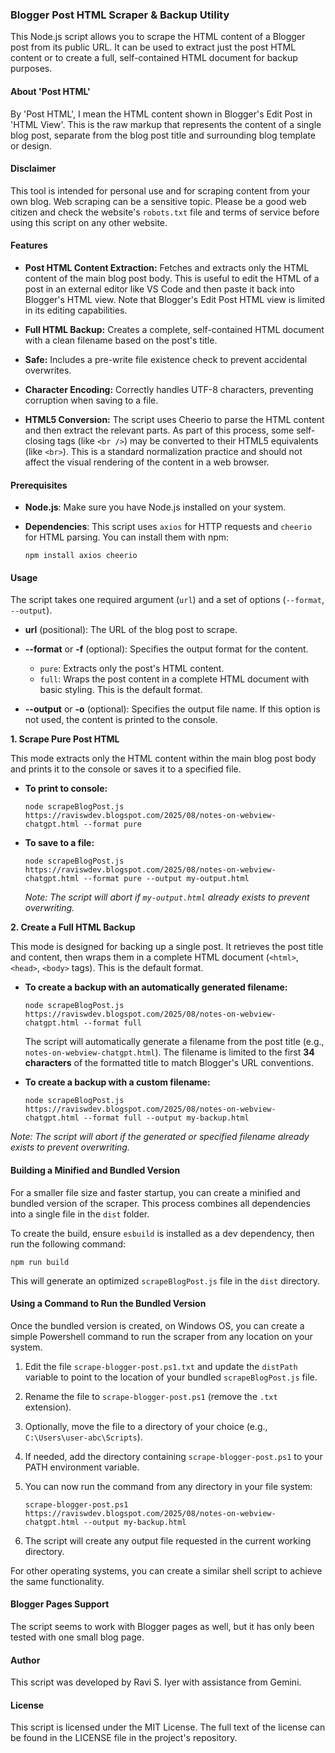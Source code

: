 ### Blogger Post HTML Scraper & Backup Utility

This Node.js script allows you to scrape the HTML content of a Blogger post from its public URL. It can be used to extract just the post HTML content or to create a full, self-contained HTML document for backup purposes.

#### About 'Post HTML'

By 'Post HTML', I mean the HTML content shown in Blogger's Edit Post in 'HTML View'. This is the raw markup that represents the content of a single blog post, separate from the blog post title and surrounding blog template or design.

#### Disclaimer

This tool is intended for personal use and for scraping content from your own blog. Web scraping can be a sensitive topic. Please be a good web citizen and check the website's `robots.txt` file and terms of service before using this script on any other website.

#### Features

* **Post HTML Content Extraction:** Fetches and extracts only the HTML content of the main blog post body. This is useful to edit the HTML of a post in an external editor like VS Code and then paste it back into Blogger's HTML view. Note that Blogger's Edit Post HTML view is limited in its editing capabilities.

* **Full HTML Backup:** Creates a complete, self-contained HTML document with a clean filename based on the post's title.

* **Safe:** Includes a pre-write file existence check to prevent accidental overwrites.

* **Character Encoding:** Correctly handles UTF-8 characters, preventing corruption when saving to a file.

* **HTML5 Conversion:** The script uses Cheerio to parse the HTML content and then extract the relevant parts. As part of this process, some self-closing tags (like `<br />`) may be converted to their HTML5 equivalents (like `<br>`). This is a standard normalization practice and should not affect the visual rendering of the content in a web browser.

#### Prerequisites

* **Node.js**: Make sure you have Node.js installed on your system.

* **Dependencies**: This script uses `axios` for HTTP requests and `cheerio` for HTML parsing. You can install them with npm:

    ```
    npm install axios cheerio
    ```

#### Usage

The script takes one required argument (`url`) and a set of options (`--format`, `--output`).

* **url** (positional): The URL of the blog post to scrape.

* **--format** or **-f** (optional): Specifies the output format for the content.
    * `pure`: Extracts only the post's HTML content.
    * `full`: Wraps the post content in a complete HTML document with basic styling. This is the default format.

* **--output** or **-o** (optional): Specifies the output file name. If this option is not used, the content is printed to the console.

**1. Scrape Pure Post HTML**

This mode extracts only the HTML content within the main blog post body and prints it to the console or saves it to a specified file.

* **To print to console:**

    ```
    node scrapeBlogPost.js https://raviswdev.blogspot.com/2025/08/notes-on-webview-chatgpt.html --format pure
    ```

* **To save to a file:**

    ```
    node scrapeBlogPost.js https://raviswdev.blogspot.com/2025/08/notes-on-webview-chatgpt.html --format pure --output my-output.html
    ```
    *Note: The script will abort if `my-output.html` already exists to prevent overwriting.*

**2. Create a Full HTML Backup**

This mode is designed for backing up a single post. It retrieves the post title and content, then wraps them in a complete HTML document (`<html>`, `<head>`, `<body>` tags). This is the default format.

* **To create a backup with an automatically generated filename:**

    ```
    node scrapeBlogPost.js https://raviswdev.blogspot.com/2025/08/notes-on-webview-chatgpt.html --format full
    ```
    The script will automatically generate a filename from the post title (e.g., `notes-on-webview-chatgpt.html`). The filename is limited to the first **34 characters** of the formatted title to match Blogger's URL conventions.

* **To create a backup with a custom filename:**

    ```
    node scrapeBlogPost.js https://raviswdev.blogspot.com/2025/08/notes-on-webview-chatgpt.html --format full --output my-backup.html
    ```

*Note: The script will abort if the generated or specified filename already exists to prevent overwriting.*

#### Building a Minified and Bundled Version

For a smaller file size and faster startup, you can create a minified and bundled version of the scraper. This process combines all dependencies into a single file in the `dist` folder.

To create the build, ensure `esbuild` is installed as a dev dependency, then run the following command:

    npm run build
This will generate an optimized `scrapeBlogPost.js` file in the `dist` directory.

#### Using a Command to Run the Bundled Version

Once the bundled version is created, on Windows OS, you can create a simple Powershell command to run the scraper from any location on your system.

1.  Edit the file `scrape-blogger-post.ps1.txt` and update the `distPath` variable to point to the location of your bundled `scrapeBlogPost.js` file.
2.  Rename the file to `scrape-blogger-post.ps1` (remove the `.txt` extension).
3.  Optionally, move the file to a directory of your choice (e.g., `C:\Users\user-abc\Scripts`).
4.  If needed, add the directory containing `scrape-blogger-post.ps1` to your PATH environment variable.
5.  You can now run the command from any directory in your file system:

    ```
    scrape-blogger-post.ps1 https://raviswdev.blogspot.com/2025/08/notes-on-webview-chatgpt.html --output my-backup.html
    ```
6.  The script will create any output file requested in the current working directory.

For other operating systems, you can create a similar shell script to achieve the same functionality.

#### Blogger Pages Support

The script seems to work with Blogger pages as well, but it has only been tested with one small blog page.

#### Author

This script was developed by Ravi S. Iyer with assistance from Gemini.

#### License

This script is licensed under the MIT License. The full text of the license can be found in the LICENSE file in the project's repository.